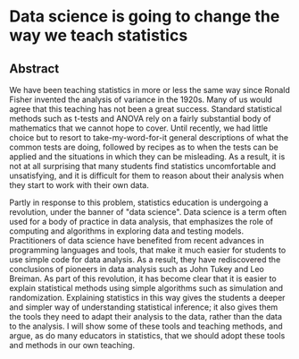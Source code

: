 # Data science is going to change the way we teach statistics

## Abstract

We have been teaching statistics in more or less the same way since Ronald
Fisher invented the analysis of variance in the 1920s. Many of us would agree
that this teaching has not been a great success.  Standard statistical methods
such as t-tests and ANOVA rely on a fairly substantial body of mathematics
that we cannot hope to cover.  Until recently, we had little choice but to
resort to take-my-word-for-it general descriptions of what the common tests
are doing, followed by recipes as to when the tests can be applied and the
situations in which they can be misleading.   As a result, it is not at all
surprising that many students find statistics uncomfortable and unsatisfying,
and it is difficult for them to reason about their analysis when they start to
work with their own data.

Partly in response to this problem, statistics education is undergoing
a revolution, under the banner of "data science".  Data science is a term
often used for a body of practice in data analysis, that emphasizes the role of
computing and algorithms in exploring data and testing models.  Practitioners
of data science have benefited from recent advances in programming languages
and tools, that make it much easier for students to use simple code for data
analysis.  As a result, they have rediscovered the conclusions of pioneers in
data analysis such as John Tukey and Leo Breiman.  As part of this revolution,
it has become clear that it is easier to explain statistical methods using
simple algorithms such as simulation and randomization.  Explaining statistics
in this way gives the students a deeper and simpler way of understanding
statistical inference; it also gives them the tools they need to adapt their
analysis to the data, rather than the data to the analysis. I will show some
of these tools and teaching methods, and argue, as do many educators in
statistics, that we should adopt these tools and methods in our own teaching.
